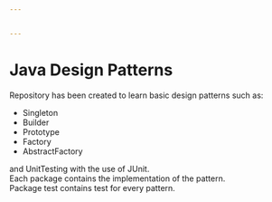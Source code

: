```yaml
---


---
```


<h1 id="java-design-patterns">Java Design Patterns</h1>
<p>Repository has been created to learn basic design patterns such as:</p>
<ul>
<li>Singleton</li>
<li>Builder</li>
<li>Prototype</li>
<li>Factory</li>
<li>AbstractFactory</li>
</ul>
<p>and UnitTesting with the use of JUnit.<br>
Each package contains the implementation of the pattern.<br>
Package test contains test for every pattern.</p>

